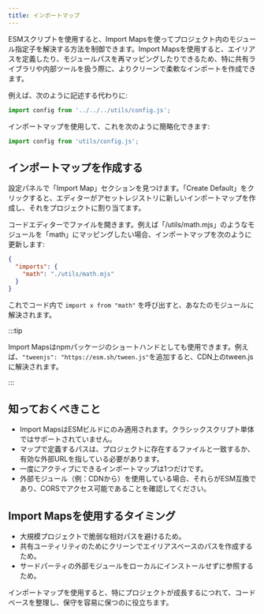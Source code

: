 ```yaml
---
title: インポートマップ
---
```


ESMスクリプトを使用すると、Import Mapsを使ってプロジェクト内のモジュール指定子を解決する方法を制御できます。Import Mapsを使用すると、エイリアスを定義したり、モジュールパスを再マッピングしたりできるため、特に共有ライブラリや内部ツールを扱う際に、よりクリーンで柔軟なインポートを作成できます。

例えば、次のように記述する代わりに:

```js
import config from '../../../utils/config.js';
```

インポートマップを使用して、これを次のように簡略化できます:

```js
import config from 'utils/config.js';
```

## インポートマップを作成する

設定パネルで「Import Map」セクションを見つけます。「Create Default」をクリックすると、エディターがアセットレジストリに新しいインポートマップを作成し、それをプロジェクトに割り当てます。

コードエディターでファイルを開きます。例えば「/utils/math.mjs」のようなモジュールを「math」にマッピングしたい場合、インポートマップを次のように更新します:

```json
{
  "imports": {
    "math": "./utils/math.mjs"
  }
}
```

これでコード内で `import x from "math"` を呼び出すと、あなたのモジュールに解決されます。

:::tip

Import Mapsはnpmパッケージのショートハンドとしても使用できます。例えば、`"tweenjs": "https://esm.sh/tween.js"`を追加すると、CDN上のtween.jsに解決されます。

:::

## 知っておくべきこと

- Import MapsはESMビルドにのみ適用されます。クラシックスクリプト単体ではサポートされていません。
- マップで定義するパスは、プロジェクトに存在するファイルと一致するか、有効な外部URLを指している必要があります。
- 一度にアクティブにできるインポートマップは1つだけです。
- 外部モジュール（例：CDNから）を使用している場合、それらがESM互換であり、CORSでアクセス可能であることを確認してください。

## Import Mapsを使用するタイミング

- 大規模プロジェクトで脆弱な相対パスを避けるため。
- 共有ユーティリティのためにクリーンでエイリアスベースのパスを作成するため。
- サードパーティの外部モジュールをローカルにインストールせずに参照するため。

インポートマップを使用すると、特にプロジェクトが成長するにつれて、コードベースを整理し、保守を容易に保つのに役立ちます。
